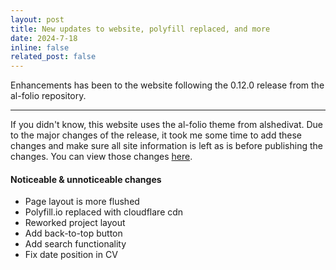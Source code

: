 ```yaml
---
layout: post
title: New updates to website, polyfill replaced, and more
date: 2024-7-18
inline: false
related_post: false
---
```


Enhancements has been to the website following the 0.12.0 release from the al-folio repository.

---

If you didn't know, this website uses the al-folio theme from alshedivat. Due to the major changes of the release, it took me some time to add these changes and make sure all site information is left as is before publishing the changes. You can view those changes [here](https://github.com/alshedivat/al-folio/releases/tag/v0.12.0).

#### Noticeable & unnoticeable changes

<ul>
    <li>Page layout is more flushed</li>
    <li>Polyfill.io replaced with cloudflare cdn</li>
    <li>Reworked project layout</li>
    <li>Add back-to-top button</li>
    <li>Add search functionality</li>
    <li>Fix date position in CV</li>
</ul>
